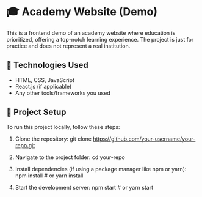 # 🎓 Academy Website (Demo)

This is a frontend demo of an academy website where education is prioritized, offering a top-notch learning experience. The project is just for practice and does not represent a real institution.

## 🚀 Technologies Used

- HTML, CSS, JavaScript
- React.js (if applicable)
- Any other tools/frameworks you used

## 📂 Project Setup

To run this project locally, follow these steps:

1. Clone the repository:
   git clone https://github.com/your-username/your-repo.git

2. Navigate to the project folder:
   cd your-repo

3. Install dependencies (if using a package manager like npm or yarn):
   npm install # or yarn install

4. Start the development server:
   npm start # or yarn start
